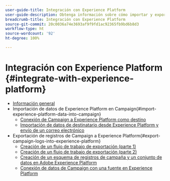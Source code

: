 ```yaml
---
user-guide-title: Integración con Experience Platform
user-guide-description: Obtenga información sobre cómo importar y exportar datos de Campaign y de Experience Cloud, lo que permite la comunicación entre las dos soluciones.
breadcrumb-title: Integración con Experience Platform
source-git-commit: 20c0036a74e3693af9f9fd1ac92365fb9bd6b8d3
workflow-type: ht
source-wordcount: '92'
ht-degree: 100%

---
```



# Integración con Experience Platform {#integrate-with-experience-platform}

+ [Información general](/help/tutorial-integrate-with-experience-platform/overview.md)
+ Importación de datos de Experience Platform en Campaign{#import-experience-platform-data-into-campaign}
   + [Conexión de Campaign a Experience Platform como destino](/help/tutorial-integrate-with-experience-platform/connect-campaign-to-experience-platform-as-destination.md)
   + [Importación de datos de destinatario desde Experience Platform y envío de un correo electrónico](/help/tutorial-integrate-with-experience-platform/import-recipient-data-from-platform.md)
+ Exportación de registros de Campaign a Experience Platform{#export-campaign-logs-into-experience-platform}
   + [Creación de un flujo de trabajo de exportación (parte 1)](/help/tutorial-integrate-with-experience-platform/workflow-to-find-last-modified-date.md)
   + [Creación de un flujo de trabajo de exportación (parte 2)](/help/tutorial-integrate-with-experience-platform/extract-format-save-data-to-external-account.md)
   + [Creación de un esquema de registros de campaña y un conjunto de datos en Adobe Experience Platform](/help/tutorial-integrate-with-experience-platform/create-a-campaign-logs-schema-and-dataset-in-experience-platform.md)
   + [Conexión de datos de Campaign con una fuente en Experience Platform](/help/tutorial-integrate-with-experience-platform/connect-campaign-data-using-s3-as-source-on-platform.md)
